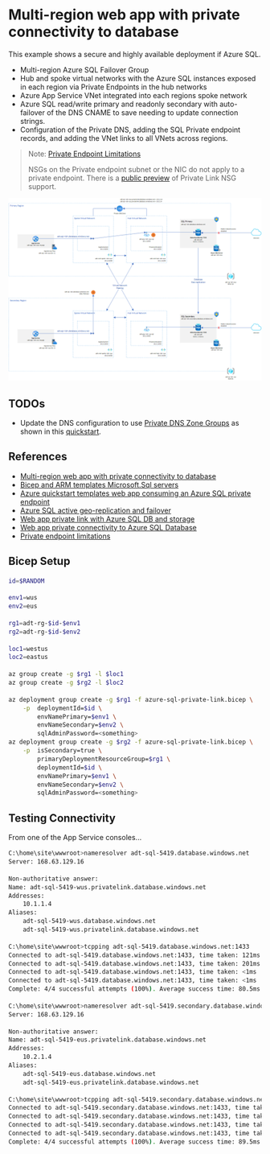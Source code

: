 # Multi-region web app with private connectivity to database

This example shows a secure and highly available deployment if Azure SQL.

* Multi-region Azure SQL Failover Group
* Hub and spoke virtual networks with the Azure SQL instances exposed in each region via Private Endpoints in the hub networks
* Azure App Service VNet integrated into each regions spoke network
* Azure SQL read/write primary and readonly secondary with auto-failover of the DNS CNAME to save needing to update connection strings.
* Configuration of the Private DNS, adding the SQL Private endpoint records, and adding the VNet links to all VNets across regions.

> Note: [Private Endpoint Limitations](https://docs.microsoft.com/en-us/azure/private-link/private-endpoint-overview#limitations)
>
> NSGs on the Private endpoint subnet or the NIC do not apply to a private endpoint. There is a [public preview](https://azure.microsoft.com/en-us/updates/public-preview-of-private-link-network-security-group-support/) of Private Link NSG support.

![Azure SQL Private Link](.assets/azure-sql-private-link.png)

## TODOs

* Update the DNS configuration to use [Private DNS Zone Groups](https://docs.microsoft.com/en-us/azure/private-link/private-endpoint-dns#private-dns-zone-group) as shown in this [quickstart](https://github.com/Azure/azure-quickstart-templates/blob/master/demos/private-endpoint-sql-from-appservice/azuredeploy.json).

## References

* [Multi-region web app with private connectivity to database](https://docs.microsoft.com/en-us/azure/architecture/example-scenario/sql-failover/app-service-private-sql-multi-region)
* [Bicep and ARM templates Microsoft.Sql servers](https://docs.microsoft.com/en-us/azure/templates/microsoft.sql/servers?tabs=bicep)
* [Azure quickstart templates web app consuming an Azure SQL private endpoint](https://github.com/Azure/azure-quickstart-templates/tree/master/demos/private-endpoint-sql-from-appservice)
* [Azure SQL active geo-replication and failover](https://docs.microsoft.com/en-us/azure/azure-sql/database/active-geo-replication-configure-portal?view=azuresql&tabs=azure-cli)
* [Web app private link with Azure SQL DB and storage](https://azure.microsoft.com/en-gb/resources/templates/web-app-regional-vnet-private-endpoint-sql-storage/)
* [Web app private connectivity to Azure SQL Database](https://docs.microsoft.com/en-us/azure/architecture/example-scenario/private-web-app/private-web-app#deploy-this-scenario)
* [Private endpoint limitations](https://docs.microsoft.com/en-us/azure/private-link/private-endpoint-overview#limitations)

## Bicep Setup

```sh
id=$RANDOM

env1=wus
env2=eus

rg1=adt-rg-$id-$env1
rg2=adt-rg-$id-$env2

loc1=westus
loc2=eastus

az group create -g $rg1 -l $loc1
az group create -g $rg2 -l $loc2

az deployment group create -g $rg1 -f azure-sql-private-link.bicep \
    -p  deploymentId=$id \
        envNamePrimary=$env1 \
        envNameSecondary=$env2 \
        sqlAdminPassword=<something>
az deployment group create -g $rg2 -f azure-sql-private-link.bicep \
    -p  isSecondary=true \
        primaryDeploymentResourceGroup=$rg1 \
        deploymentId=$id \
        envNamePrimary=$env1 \
        envNameSecondary=$env2 \
        sqlAdminPassword=<something>
```

## Testing Connectivity

From one of the App Service consoles...

```sh
C:\home\site\wwwroot>nameresolver adt-sql-5419.database.windows.net
Server: 168.63.129.16

Non-authoritative answer:
Name: adt-sql-5419-wus.privatelink.database.windows.net
Addresses:
	10.1.1.4
Aliases:
	adt-sql-5419-wus.database.windows.net
	adt-sql-5419-wus.privatelink.database.windows.net

C:\home\site\wwwroot>tcpping adt-sql-5419.database.windows.net:1433
Connected to adt-sql-5419.database.windows.net:1433, time taken: 121ms
Connected to adt-sql-5419.database.windows.net:1433, time taken: 201ms
Connected to adt-sql-5419.database.windows.net:1433, time taken: <1ms
Connected to adt-sql-5419.database.windows.net:1433, time taken: <1ms
Complete: 4/4 successful attempts (100%). Average success time: 80.5ms

C:\home\site\wwwroot>nameresolver adt-sql-5419.secondary.database.windows.net
Server: 168.63.129.16

Non-authoritative answer:
Name: adt-sql-5419-eus.privatelink.database.windows.net
Addresses:
	10.2.1.4
Aliases:
	adt-sql-5419-eus.database.windows.net
	adt-sql-5419-eus.privatelink.database.windows.net

C:\home\site\wwwroot>tcpping adt-sql-5419.secondary.database.windows.net:1433
Connected to adt-sql-5419.secondary.database.windows.net:1433, time taken: 170ms
Connected to adt-sql-5419.secondary.database.windows.net:1433, time taken: 63ms
Connected to adt-sql-5419.secondary.database.windows.net:1433, time taken: 62ms
Connected to adt-sql-5419.secondary.database.windows.net:1433, time taken: 63ms
Complete: 4/4 successful attempts (100%). Average success time: 89.5ms
```
